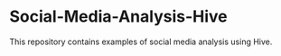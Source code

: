 # Social-Media-Analysis-Hive
This repository contains examples of social media analysis using Hive.

